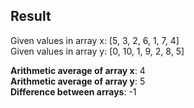 ## Result ##

Given values in array x: \[5, 3, 2, 6, 1, 7, 4] <br>
Given values in array y: \[0, 10, 1, 9, 2, 8, 5] <br>

**Arithmetic average of array x**: 4 <br>
**Arithmetic average of array y**: 5 <br>
**Difference between arrays**: -1 
